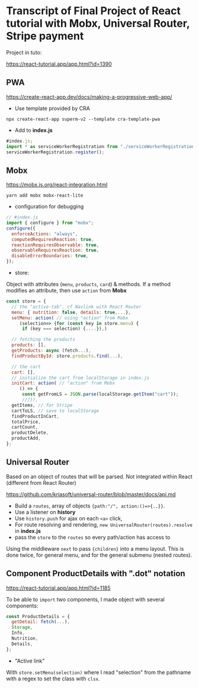 # Transcript of Final Project of React tutorial with Mobx, Universal Router, Stripe payment

Project in tuto:

<https://react-tutorial.app/app.html?id=1390>

## PWA

<https://create-react-app.dev/docs/making-a-progressive-web-app/>

- Use template provided by CRA

`npx create-react-app superm-v2 --template cra-template-pwa`

- Add to **index.js**

```js
#index.js;
import * as serviceWorkerRegistration from "./serviceWorkerRegistration";
serviceWorkerRegistration.register();
```

## Mobx

<https://mobx.js.org/react-integration.html>

`yarn add mobx mobx-react-lite`

- configuration for debugging

```js
// #index.js
import { configure } from "mobx";
configure({
  enforceActions: "always",
  computedRequiresReaction: true,
  reactionRequiresObservable: true,
  observableRequiresReaction: true,
  disableErrorBoundaries: true,
});
```

- store:

Object with attributes (`menu`, `products`, `card`) & methods. If a method modifies an attribute, then use `action` from **Mobx**

```js
const store = {
  // the "active-tab", cf Navlink with React Router
  menu: { nutrition: false, details: true,...},
  setMenu: action( // using "action" from Mobx
     (selection=> {for (const key in store.menu) {
      if (key === selection) {....}),)

  // fetching the products
  products: [],
  getProducts: async (fetch...),
  findProductById: store.products.find(...),

  // the cart
  cart: [],
  // initialize the cart from localStorage in index.js
  initCart: action( // "action" from Mobx
     () => {
      const getFromLS = JSON.parse(localStorage.getItem("cart"));
      ///}),
  getItems, // for Stripe
  cartToLS, // save to localStorage
  findProductInCart,
  totalPrice,
  cartCount,
  productDelete,
  productAdd,
};
```

## Universal Router

Based on an object of routes that will be parsed. Not integrated within React (different from React Router)

<https://github.com/kriasoft/universal-router/blob/master/docs/api.md>

- Build a `routes`, array of objects `{path:"/", action:()=>{..}}`.
- Use a listener on **history**
- Use `history.push` for ajax on each `<a>` click,
- For route resolving and rendering, `new UniversalRouter(routes).resolve` in **index.js**
- pass the `store` to the `routes` so every path/action has access to

Using the middleware `next` to pass `{children}` into a menu layout. This is done twice, for general menu, and for the general submenu (nested routes).

## Component **ProductDetails** with ".dot" notation

<https://react-tutorial.app/app.html?id=1185>

To be able to `import` two components, I made object with several components:

```js
const ProductDetails = {
  getDetail: fetch(...),
  Storage,
  Info,
  Nutrition,
  Details,
};
```

- "Active link"

With `store.setMenu(selection)` where I read "selection" from the pathname with a regex to set the class with `clsx`.

